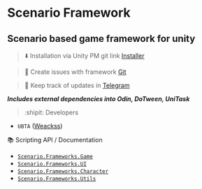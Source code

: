 # Scenario Framework
## Scenario based game framework for unity

>:arrow_down: Installation via Unity PM git link [Installer](https://github.com/UBTA/ScenarioFramework.git?path=Assets/Installer)

>:triangular_flag_on_post: Create issues with framework [Git](https://github.com/UBTA/ScenarioFramework/issues)

>:link: Keep track of updates in [Telegram](https://t.me/ZeroPets)

***Includes external dependencies into Odin, DoTween, UniTask***

>:shipit: Developers
* `UBTA` ([Weackss](https://github.com/UBTA))


 :books: Scripting API / Documentation

* [`Scenario.Frameworks.Game`](Assets/Frameworks/Game/README.md)
* [`Scenario.Frameworks.UI`](Assets/Frameworks/UI/README.md)
* [`Scenario.Frameworks.Character`](Assets/Frameworks/Character/README.md)
* [`Scenario.Frameworks.Utils`](Assets/Frameworks/Utils/README.md)
